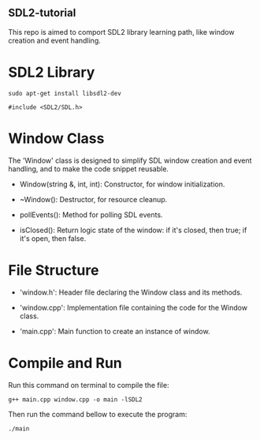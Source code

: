 ## SDL2-tutorial
This repo is aimed to comport SDL2 library learning path, like window creation and event handling.


# SDL2 Library


    sudo apt-get install libsdl2-dev

    #include <SDL2/SDL.h>


# Window Class

The 'Window' class is designed to simplify SDL window creation and event handling, and to make the code snippet reusable.

- Window(string &, int, int): Constructor, for window initialization.

- ~Window(): Destructor, for resource cleanup.

- pollEvents(): Method for polling SDL events.

- isClosed(): Return logic state of the window: if it's closed, then true; if it's open, then false.


# File Structure

- 'window.h': Header file declaring the Window class and its methods.

- 'window.cpp': Implementation file containing the code for the Window class.

- 'main.cpp': Main function to create an instance of window.


# Compile and Run

Run this command on terminal to compile the file:

    g++ main.cpp window.cpp -o main -lSDL2

Then run the command bellow to execute the program:

    ./main
    

    
